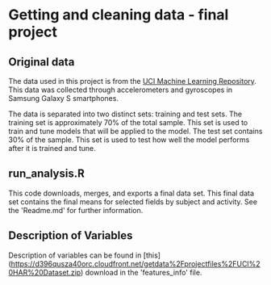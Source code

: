 Getting and cleaning data - final project
=========================================================

## Original data
The data used in this project is from the [UCI Machine Learning Repository](http://archive.ics.uci.edu/ml/index.html).  This data was collected through accelerometers and gyroscopes in Samsung Galaxy S smartphones.  

The data is separated into two distinct sets: training and test sets.  The training set is approximately 70% of the total sample.  This set is used to train and tune models that will be applied to the model.  The test set contains 30% of the sample.  This set is used to test how well the model performs after it is trained and tune.

## run_analysis.R
This code downloads, merges, and exports a final data set.  This final data set contains the final means for selected fields by subject and activity.  See the 'Readme.md' for further information.

## Description of Variables
Description of variables can be found in [this] (https://d396qusza40orc.cloudfront.net/getdata%2Fprojectfiles%2FUCI%20HAR%20Dataset.zip) download in the 'features_info' file.

